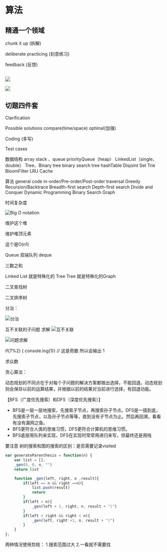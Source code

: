 # 算法

## 精通一个领域

chunk it up (拆解)

deliberate practicing (刻意练习)

feedback (反馈)

##

![](https://tva1.sinaimg.cn/large/0081Kckwgy1gkm7dnpg2fj312q0kcwfm.jpg)

![](https://tva1.sinaimg.cn/large/0081Kckwgy1gkm7flge9kj30ze0ma40r.jpg)

## 切题四件套

Clarification

Possible solutions
  compare(time/space)
  optimal(加强)

Coding (多写)

Test cases

数据结构
array
stack 、queue
priorityQueue（heap）
LinkedList（single、double）
Tree、Binary tree
binary search tree
hashTable
Disjoint Set
Trie
BloomFilter
LRU Cache

算法
general code
in-order/Pre-order/Post-order traversal
Greedy
Recursion/Backtrace
Breadth-first search
Depth-first search
Divide and Conquer
Dynamic Programming
Binary Search
Graph

时间复杂度

![Big O notation](https://tva1.sinaimg.cn/large/0081Kckwgy1gkmsph7v43j30si0iodhm.jpg)

维护这个堆

维护堆顶元素

这个是O(n1)

Queue  双端队列 deque

三数之和

Linked List 就是特殊化的 Tree
Tree 就是特殊化的Graph

二叉查找树

二叉排序树

分治：

![分治](https://tva1.sinaimg.cn/large/0081Kckwgy1gldcxlvwqej30tk0fgac0.jpg)

互不关联的子问题 求解
![互不关联](https://tva1.sinaimg.cn/large/0081Kckwgy1gldczdrdujj30yu0i40to.jpg)

![问题求解](https://tva1.sinaimg.cn/large/0081Kckwgy1gldd0l33bqj30r40jwju2.jpg)

if(7%2) { console.log(1)}  // 这是奇数  所以会输出 1

求众数

贪心算法：

动态规划的不同点在于对每个子问题的解决方案都做出选择，不能回退。动态规划则会保存以前的运算结果，并根据以前的结果对当前进行选择，有回退功能。

【BFS（广度优先搜索）和DFS（深度优先搜索）】

- BFS是一层一层地搜索，先搜索子节点，再搜索孙子节点。DFS是一插到底，先搜索子节点，以及孙子节点等等，直到没有子节点为止。然后再回溯，看看有没有漏网之鱼。
- BFS更符合人类的思维习惯，DFS更符合计算机的思维习惯。
- BFS底层用队列来实现，DFS在实现时常常用递归来写，但最终还是用栈

要注意 树的搜索和图的搜索的区别：是否需要记录visited

```js
var generateParenthesis = function(n) {
    var list = [];
    _gen(0, 0, n, "")
    return list

    function _gen(left, right, n ,result){
        if(left == n && right ==n){
            list.push(result)
            return 
        }
        if(left < n){
            _gen(left + 1, right, n, result + "(")
        }
        if(left > right && right < n){
            _gen(left, right +1, n, result + ")")
        }
    }
};


```

两种情况使用剪枝：
1.搜索范围过大
2.一看就不需要找
